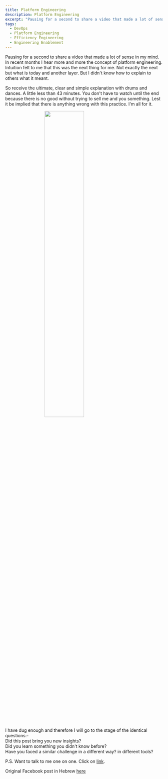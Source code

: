 ```yaml
---
title: Platform Engineering
description: Platform Engineering
excerpt: "Pausing for a second to share a video that made a lot of sense in my mind"
tags:
  - DevOps
  - Platform Engineering
  - Efficiency Engineering
  - Engineering Enablement
---
```

Pausing for a second to share a video that made a lot of sense in my mind. In
recent months I hear more and more the concept of platform engineering.
Intuition felt to me that this was the next thing for me. Not exactly the next
but what is today and another layer. But I didn't know how to explain to others
what it meant.

So receive the ultimate, clear and simple explanation with drums and dances.
A little less than 43 minutes. You don't have to watch until the end because
there is no good without trying to sell me and you something. Lest it be implied
that there is anything wrong with this practice. I'm all for it.

<!-- markdownlint-disable MD033 -->
<a href="https://www.youtube.com/watch?v=ghzsBm8vOms">
  <img src="https://i1.ytimg.com/vi/ghzsBm8vOms/maxresdefault.jpg"
  style="display:block;float:none;margin-left:auto;margin-right:auto;width:50%">
</a>
<!-- markdownlint-enable MD033 -->

I have dug enough and therefore I will go to the stage of the identical
questions:-  
Did this post bring you new insights?  
Did you learn something you didn't know before?  
Have you faced a similar challenge in a different way? in different tools?  

P.S. Want to talk to me one on one. Click on
[link][1].

Original Facebook post in Hebrew [here][2]

[1]: https://calendly.com/lmilbaum/chitchat
[2]: https://www.facebook.com/groups/devopsloft/posts/1869857730074422/
